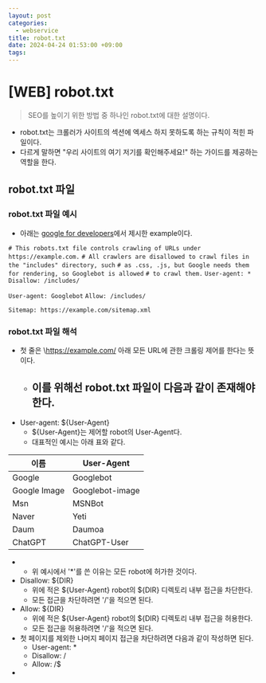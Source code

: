 ```yaml
---
layout: post
categories:
  - webservice
title: robot.txt
date: 2024-04-24 01:53:00 +09:00
tags:
---
```

# \[WEB] robot.txt

>SEO를 높이기 위한 방법 중 하나인 robot.txt에 대한 설명이다.

- robot.txt는 크롤러가 사이트의 섹션에 엑세스 하지 못하도록 하는 규칙이 적힌 파일이다.
- 다르게 말하면 \"우리 사이트의 여기 저기를 확인해주세요!" 하는 가이드를 제공하는 역할을 한다.

## robot.txt 파일

### robot.txt 파일 예시

- 아래는 [google for developers](https://developers.google.com/search/docs/crawling-indexing/robots/robots_txt?hl=ko)에서 제시한 example이다.

`# This robots.txt file controls crawling of URLs under https://example.com.`
`# All crawlers are disallowed to crawl files in the "includes" directory, such`
`# as .css, .js, but Google needs them for rendering, so Googlebot is allowed`
`# to crawl them.`
`User-agent: *`
`Disallow: /includes/`

`User-agent: Googlebot`
`Allow: /includes/`

`Sitemap: https://example.com/sitemap.xml`

### robot.txt 파일 해석

- 첫 줄은 \https://example.com/ 아래 모든 URL에 관한 크롤링 제어를 한다는 뜻이다.
	- 이를 위해선 robot.txt 파일이 다음과 같이 존재해야 한다.
		- 
- User-agent: ${User-Agent}
	- ${User-Agent}는 제어할 robot의 User-Agent다.
	- 대표적인 예시는 아래 표와 같다.

| 이름           | User-Agent      |
| ------------ | --------------- |
| Google       | Googlebot       |
| Google Image | Googlebot-image |
| Msn          | MSNBot          |
| Naver        | Yeti            |
| Daum         | Daumoa          |
| ChatGPT      | ChatGPT-User    |
- 
	- 위 예시에서 \'\*'를 쓴 이유는 모든 robot에 허가한 것이다.
- Disallow: ${DIR}
	- 위에 적은 ${User-Agent} robot의 ${DIR} 디렉토리 내부 접근을 차단한다.
	- 모든 접근을 차단하려면 \'/'을 적으면 된다.
- Allow: ${DIR}
	- 위에 적은 ${User-Agent} robot의 ${DIR} 디렉토리 내부 접근을 허용한다.
	- 모든 접근을 허용하려면 \'/'을 적으면 된다.
- 첫 페이지를 제외한 나머지 페이지 접근을 차단하려면 다음과 같이 작성하면 된다.
	- User-agent: \*
	- Disallow: \/
	- Allow: \/$
- 